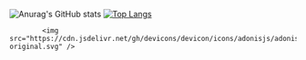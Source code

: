 
![Anurag's GitHub stats](https://github-readme-stats.vercel.app/api?username=anuraghazra&theme=dark&show_icons=true)
[![Top Langs](https://github-readme-stats.vercel.app/api/top-langs/?username=anuraghazra&layout=compact)](https://github.com/anuraghazra/github-readme-stats)

  <div> 
           
          
         
            <img src="https://cdn.jsdelivr.net/gh/devicons/devicon/icons/adonisjs/adonisjs-original.svg" />
          
          
 </div>
           

